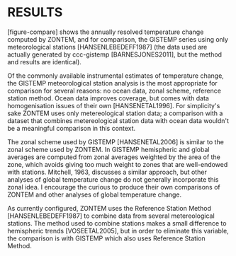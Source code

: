 # RESULTS

[figure-compare] shows the annually resolved temperature change
computed by ZONTEM, and for comparison, the GISTEMP series using
only meteorological stations [HANSENLEBEDEFF1987] (the data used
are actually generated by ccc-gistemp [BARNESJONES2011], but the
method and results are identical).

Of the commonly available instrumental estimates of temperature change,
the GISTEMP meteorological station analysis is the most appropriate for
comparison for several reasons: no ocean data, zonal scheme, reference
station method. Ocean data improves coverage, but comes with
data homogenisation issues of their own [HANSENETAL1996].
For simplicity's sake ZONTEM uses only
metereological station data; a comparison with a dataset that
combines metereological station data with ocean data wouldn't be
a meaningful comparison in this context.

The zonal scheme used by GISTEMP [HANSENETAL2006] is similar to
the zonal scheme used by ZONTEM. In GISTEMP hemispheric and
global averages are computed from zonal averages weighted by the
area of the zone, which avoids giving too much weight to zones
that are well-endowed with stations. Mitchell, 1963, discusses a
similar approach, but other analyses of global temperature
change do not generally incorporate this zonal idea. I encourage
the curious to produce their own comparisons of ZONTEM and other
analyses of global temperature change.

As currently configured, ZONTEM uses the Reference Station
Method [HANSENLEBEDEFF1987] to combine data from several
metereological stations. The method used to combine stations
makes a small difference to hemispheric trends [VOSEETAL2005],
but in order to eliminate this variable, the comparison is with
GISTEMP which also uses Reference Station Method.
